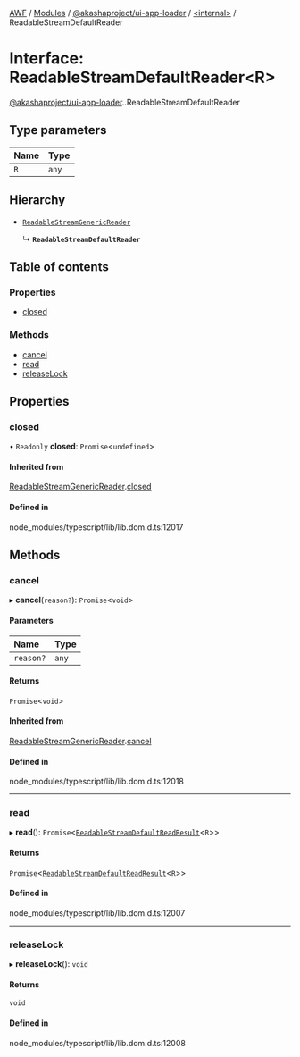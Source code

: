 [AWF](../README.md) / [Modules](../modules.md) / [@akashaproject/ui-app-loader](../modules/akashaproject_ui_app_loader.md) / [<internal\>](../modules/akashaproject_ui_app_loader._internal_.md) / ReadableStreamDefaultReader

# Interface: ReadableStreamDefaultReader<R\>

[@akashaproject/ui-app-loader](../modules/akashaproject_ui_app_loader.md).[<internal>](../modules/akashaproject_ui_app_loader._internal_.md).ReadableStreamDefaultReader

## Type parameters

| Name | Type |
| :------ | :------ |
| `R` | `any` |

## Hierarchy

- [`ReadableStreamGenericReader`](akashaproject_ui_app_loader._internal_.ReadableStreamGenericReader.md)

  ↳ **`ReadableStreamDefaultReader`**

## Table of contents

### Properties

- [closed](akashaproject_ui_app_loader._internal_.ReadableStreamDefaultReader.md#closed)

### Methods

- [cancel](akashaproject_ui_app_loader._internal_.ReadableStreamDefaultReader.md#cancel)
- [read](akashaproject_ui_app_loader._internal_.ReadableStreamDefaultReader.md#read)
- [releaseLock](akashaproject_ui_app_loader._internal_.ReadableStreamDefaultReader.md#releaselock)

## Properties

### closed

• `Readonly` **closed**: `Promise`<`undefined`\>

#### Inherited from

[ReadableStreamGenericReader](akashaproject_ui_app_loader._internal_.ReadableStreamGenericReader.md).[closed](akashaproject_ui_app_loader._internal_.ReadableStreamGenericReader.md#closed)

#### Defined in

node_modules/typescript/lib/lib.dom.d.ts:12017

## Methods

### cancel

▸ **cancel**(`reason?`): `Promise`<`void`\>

#### Parameters

| Name | Type |
| :------ | :------ |
| `reason?` | `any` |

#### Returns

`Promise`<`void`\>

#### Inherited from

[ReadableStreamGenericReader](akashaproject_ui_app_loader._internal_.ReadableStreamGenericReader.md).[cancel](akashaproject_ui_app_loader._internal_.ReadableStreamGenericReader.md#cancel)

#### Defined in

node_modules/typescript/lib/lib.dom.d.ts:12018

___

### read

▸ **read**(): `Promise`<[`ReadableStreamDefaultReadResult`](../modules/akashaproject_ui_app_loader._internal_.md#readablestreamdefaultreadresult)<`R`\>\>

#### Returns

`Promise`<[`ReadableStreamDefaultReadResult`](../modules/akashaproject_ui_app_loader._internal_.md#readablestreamdefaultreadresult)<`R`\>\>

#### Defined in

node_modules/typescript/lib/lib.dom.d.ts:12007

___

### releaseLock

▸ **releaseLock**(): `void`

#### Returns

`void`

#### Defined in

node_modules/typescript/lib/lib.dom.d.ts:12008
